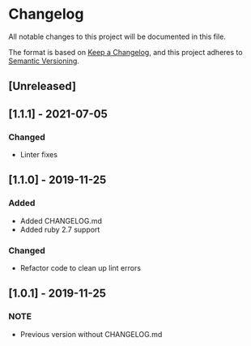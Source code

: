 # Changelog
All notable changes to this project will be documented in this file.

The format is based on [Keep a Changelog](https://keepachangelog.com/en/1.0.0/),
and this project adheres to [Semantic Versioning](https://semver.org/spec/v2.0.0.html).

## [Unreleased]

## [1.1.1] - 2021-07-05
### Changed
- Linter fixes

## [1.1.0] - 2019-11-25
### Added
- Added CHANGELOG.md
- Added ruby 2.7 support
### Changed
- Refactor code to clean up lint errors

## [1.0.1] - 2019-11-25
### NOTE
- Previous version without CHANGELOG.md
